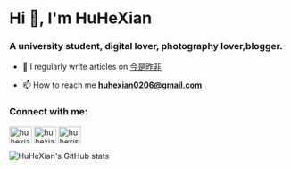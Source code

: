 <h1 align="left">Hi 👋, I'm HuHeXian</h1>
<h3 align="left">A university student, digital lover, photography lover,blogger.</h3>

- 📝 I regularly write articles on [今是昨非](https://zuofei.net)

- 📫 How to reach me **huhexian0206@gmail.com**

<h3 align="left">Connect with me:</h3>
<p align="left">
<a href="https://twitter.com/huhexian" target="blank"><img align="center" src="https://raw.githubusercontent.com/rahuldkjain/github-profile-readme-generator/master/src/images/icons/Social/twitter.svg" alt="huhexian" height="30" width="40" /></a>
<a href="https://instagram.com/huhexian" target="blank"><img align="center" src="https://raw.githubusercontent.com/rahuldkjain/github-profile-readme-generator/master/src/images/icons/Social/instagram.svg" alt="huhexian" height="30" width="40" /></a>
<a href="https://www.youtube.com/c/huhexisn" target="blank"><img align="center" src="https://raw.githubusercontent.com/rahuldkjain/github-profile-readme-generator/master/src/images/icons/Social/youtube.svg" alt="huhexisn" height="30" width="40" /></a>
</p>

![HuHeXian's GitHub stats](https://github-readme-stats.vercel.app/api?username=huhexian)

<picture>
  <source
    media="(prefers-color-scheme: light)"
    srcset="https://xlog-card.vercel.app/api/eirms?theme=light"
  />
  <source
    media="(prefers-color-scheme: dark)"
    srcset="https://xlog-card.vercel.app/api/eirms?theme=dark"
  />
  <img src="https://xlog-card.vercel.app/api/eirms?theme=light" alt="" />
</picture>
